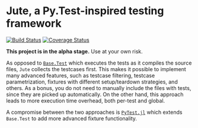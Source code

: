 # Jute, a Py.Test-inspired testing framework

[![Build Status](https://travis-ci.org/fjarri/Jute.jl.svg?branch=master)](https://travis-ci.org/fjarri/Jute.jl) [![Coverage Status](https://coveralls.io/repos/github/fjarri/Jute.jl/badge.svg?branch=master)](https://coveralls.io/github/fjarri/Jute.jl?branch=master)

**This project is in the alpha stage.**
Use at your own risk.

As opposed to [`Base.Test`](http://docs.julialang.org/en/latest/stdlib/test/) which executes the tests as it compiles the source files, `Jute` collects the testcases first.
This makes it possible to implement many advanced features, such as testcase filtering, testcase parametrization, fixtures with different setup/teardown strategies, and others.
As a bonus, you do not need to manually include the files with tests, since they are picked up automatically.
On the other hand, this approach leads to more execution time overhead, both per-test and global.

A compromise between the two approaches is [`PyTest.jl`](https://github.com/pdobacz/PyTest.jl) which extends `Base.Test` to add more advanced fixture functionality.
